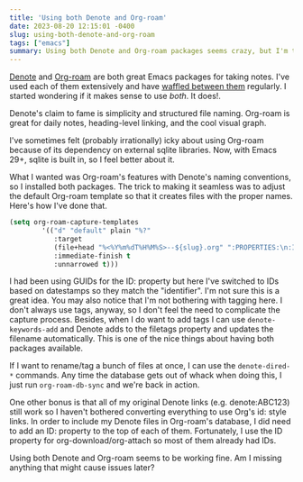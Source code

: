 ```yaml
---
title: 'Using both Denote and Org-roam'
date: 2023-08-20 12:15:01 -0400
slug: using-both-denote-and-org-roam
tags: ["emacs"]
summary: Using both Denote and Org-roam packages seems crazy, but I'm trying it.
---
```


[Denote](https://protesilaos.com/emacs/denote) and [Org-roam](https://orgroam.com) are both great Emacs packages for taking notes. I've used each of them extensively and have [waffled between them](/posts/2023/back-to-org-roam/) regularly. I started wondering if it makes sense to use _both_. It does!.

Denote's claim to fame is simplicity and structured file naming. Org-roam is great for daily notes, heading-level linking, and the cool visual graph.

I've sometimes felt (probably irrationally) icky about using Org-roam because of its dependency on external sqlite libraries. Now, with Emacs 29+, sqlite is built in, so I feel better about it.

What I wanted was Org-roam's features with Denote's naming conventions, so I installed both packages. The trick to making it seamless was to adjust the default Org-roam template so that it creates files with the proper names. Here's how I've done that.

``` lisp
(setq org-roam-capture-templates
        '(("d" "default" plain "%?"
           :target
           (file+head "%<%Y%m%dT%H%M%S>--${slug}.org" ":PROPERTIES:\n:ID:          %<%Y%m%dT%H%M%S>\n:END:\n#+title:      ${title}\n#+date:       [%<%Y-%m-%d %a %H:%S>]\n#+filetags: \n#+identifier: %<%Y%m%dT%H%M%S>\n\n")
           :immediate-finish t
           :unnarrowed t)))
```

I had been using GUIDs for the ID: property but here I've switched to IDs based on datestamps so they match the "identifier". I'm not sure this is a great idea. You may also notice that I'm not bothering with tagging here. I don't always use tags, anyway, so I don't feel the need to complicate the capture process. Besides, when I do want to add tags I can use `denote-keywords-add` and Denote adds to the filetags property and updates the filename automatically. This is one of the nice things about having both packages available.

If I want to rename/tag a bunch of files at once, I can use the `denote-dired-*` commands. Any time the database gets out of whack when doing this, I just run `org-roam-db-sync` and we're back in action.

One other bonus is that all of my original Denote links (e.g. denote:ABC123) still work so I haven't bothered converting everything to use Org's id: style links. In order to include my Denote files in Org-roam's database, I did need to add an ID: property to the top of each of them. Fortunately, I use the ID property for org-download/org-attach so most of them already had IDs.

Using both Denote and Org-roam seems to be working fine. Am I missing anything that might cause issues later?

